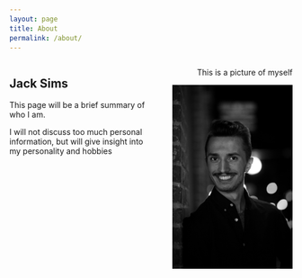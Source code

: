 ```yaml
---
layout: page
title: About
permalink: /about/
---
```

<style>
    img{
        width:85%;
    }
</style>

<div class="container" style="display: flex; width: 100%;">
        <div style="flex: 0 0 50%;">
            <h2>Jack Sims</h2>
            <p>This page will be a brief summary of who I am.</p>
	    <p>I will not discuss too much personal information, but will give insight into my
            personality and hobbies</p>
        </div>
        <div align="right" style="flex: 0 0 50%;">
            <p>This is a picture of myself</p>
            <img src="/assets/images/pfp.JPG" />
        </div>
</div>
